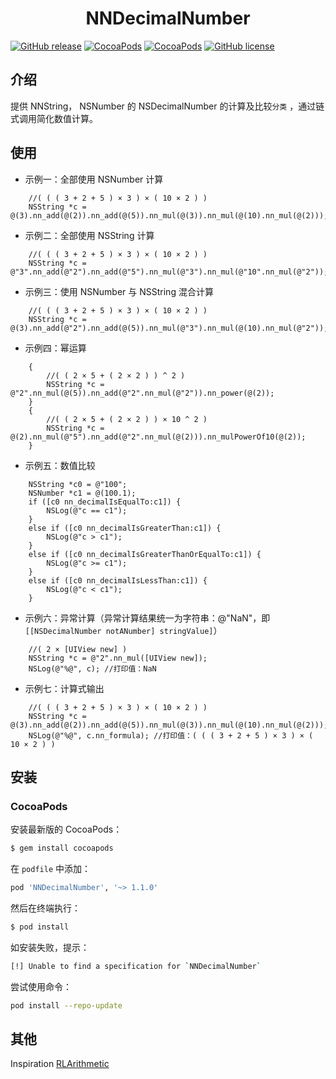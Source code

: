 <h1 align = "center">NNDecimalNumber</h1>

[![GitHub release](https://img.shields.io/github/release/amisare/NNDecimalNumber.svg)](https://github.com/amisare/NNDecimalNumber/releases)
[![CocoaPods](https://img.shields.io/cocoapods/v/NNDecimalNumber.svg)](https://cocoapods.org/pods/NNDecimalNumber)
[![CocoaPods](https://img.shields.io/cocoapods/p/NNDecimalNumber.svg)](https://cocoapods.org/pods/NNDecimalNumber)
[![GitHub license](https://img.shields.io/github/license/amisare/NNDecimalNumber.svg)](https://github.com/amisare/NNDecimalNumber/blob/master/LICENSE)

## 介绍

提供 NNString， NSNumber 的 NSDecimalNumber 的计算及比较`分类` ，通过链式调用简化数值计算。

## 使用

- 示例一：全部使用 NSNumber 计算

```
    //( ( ( 3 + 2 + 5 ) × 3 ) × ( 10 × 2 ) )
    NSString *c = @(3).nn_add(@(2)).nn_add(@(5)).nn_mul(@(3)).nn_mul(@(10).nn_mul(@(2)));
```

- 示例二：全部使用 NSString 计算

```
    //( ( ( 3 + 2 + 5 ) × 3 ) × ( 10 × 2 ) )
    NSString *c = @"3".nn_add(@"2").nn_add(@"5").nn_mul(@"3").nn_mul(@"10".nn_mul(@"2"));
```

- 示例三：使用 NSNumber 与 NSString 混合计算

```
    //( ( ( 3 + 2 + 5 ) × 3 ) × ( 10 × 2 ) )
    NSString *c = @(3).nn_add(@"2").nn_add(@(5)).nn_mul(@"3").nn_mul(@(10).nn_mul(@"2"));
```

- 示例四：幂运算

```
    {
        //( ( 2 × 5 + ( 2 × 2 ) ) ^ 2 )
        NSString *c = @"2".nn_mul(@(5)).nn_add(@"2".nn_mul(@"2")).nn_power(@(2));
    }
    {
        //( ( 2 × 5 + ( 2 × 2 ) ) × 10 ^ 2 )
        NSString *c = @(2).nn_mul(@"5").nn_add(@"2".nn_mul(@(2))).nn_mulPowerOf10(@(2));
    }
```

- 示例五：数值比较

```
    NSString *c0 = @"100";
    NSNumber *c1 = @(100.1);
    if ([c0 nn_decimalIsEqualTo:c1]) {
        NSLog(@"c == c1");
    }
    else if ([c0 nn_decimalIsGreaterThan:c1]) {
        NSLog(@"c > c1");
    }
    else if ([c0 nn_decimalIsGreaterThanOrEqualTo:c1]) {
        NSLog(@"c >= c1");
    }
    else if ([c0 nn_decimalIsLessThan:c1]) {
        NSLog(@"c < c1");
    }
```

- 示例六：异常计算（异常计算结果统一为字符串：@"NaN"，即`[[NSDecimalNumber notANumber] stringValue]`）

```
    //( 2 × [UIView new] )
    NSString *c = @"2".nn_mul([UIView new]);
    NSLog(@"%@", c); //打印值：NaN
```

- 示例七：计算式输出

```
    //( ( ( 3 + 2 + 5 ) × 3 ) × ( 10 × 2 ) )
    NSString *c = @(3).nn_add(@(2)).nn_add(@(5)).nn_mul(@(3)).nn_mul(@(10).nn_mul(@(2)));
    NSLog(@"%@", c.nn_formula); //打印值：( ( ( 3 + 2 + 5 ) × 3 ) × ( 10 × 2 ) )
```

## 安装

### CocoaPods

安装最新版的 CocoaPods：

```bash
$ gem install cocoapods
```

在 `podfile` 中添加：

```ruby
pod 'NNDecimalNumber', '~> 1.1.0'
```

然后在终端执行：

```bash
$ pod install
```

如安装失败，提示：

```bash
[!] Unable to find a specification for `NNDecimalNumber`
```

尝试使用命令：

```bash
pod install --repo-update
```

## 其他
Inspiration [RLArithmetic](https://github.com/RylynnLai/RLArithmetic)
